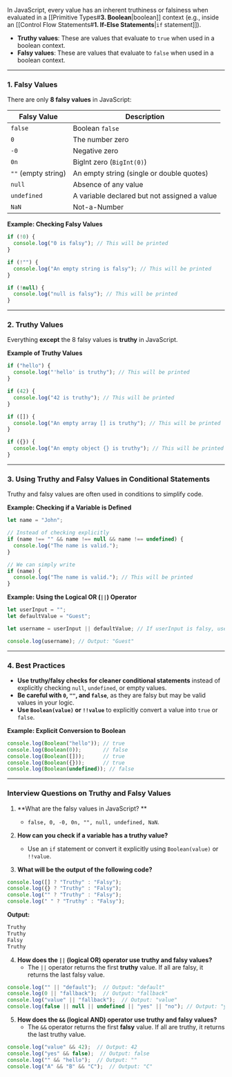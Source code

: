 In JavaScript, every value has an inherent truthiness or falsiness when evaluated in a [[Primitive Types#**3. Boolean**|boolean]] context (e.g., inside an [[Control Flow Statements#**1. If-Else Statements**|`if` statement]]).

- **Truthy values**: These are values that evaluate to `true` when used in a boolean context.
- **Falsy values**: These are values that evaluate to `false` when used in a boolean context.

---

### **1. Falsy Values**

There are only **8 falsy values** in JavaScript:

|Falsy Value|Description|
|---|---|
|`false`|Boolean `false`|
|`0`|The number zero|
|`-0`|Negative zero|
|`0n`|BigInt zero (`BigInt(0)`)|
|`""` (empty string)|An empty string (single or double quotes)|
|`null`|Absence of any value|
|`undefined`|A variable declared but not assigned a value|
|`NaN`|Not-a-Number|

**Example: Checking Falsy Values**

```js
if (!0) {
  console.log("0 is falsy"); // This will be printed
}

if (!"") {
  console.log("An empty string is falsy"); // This will be printed
}

if (!null) {
  console.log("null is falsy"); // This will be printed
}
```

---
### **2. Truthy Values**

Everything **except** the 8 falsy values is **truthy** in JavaScript.

**Example of Truthy Values**

```js
if ("hello") {
  console.log("'hello' is truthy"); // This will be printed
}

if (42) {
  console.log("42 is truthy"); // This will be printed
}

if ([]) {
  console.log("An empty array [] is truthy"); // This will be printed
}

if ({}) {
  console.log("An empty object {} is truthy"); // This will be printed
}
```

---

### **3. Using Truthy and Falsy Values in Conditional Statements**

Truthy and falsy values are often used in conditions to simplify code.

**Example: Checking if a Variable is Defined**

```js
let name = "John";

// Instead of checking explicitly
if (name !== "" && name !== null && name !== undefined) {
  console.log("The name is valid.");
}

// We can simply write
if (name) {
  console.log("The name is valid."); // This will be printed
}
```

**Example: Using the Logical OR (`||`) Operator**

```js
let userInput = ""; 
let defaultValue = "Guest";

let username = userInput || defaultValue; // If userInput is falsy, use defaultValue

console.log(username); // Output: "Guest"
```

---

### **4. Best Practices**

- **Use truthy/falsy checks for cleaner conditional statements** instead of explicitly checking `null`, `undefined`, or empty values.  
- **Be careful with `0`, `""`, and `false`**, as they are falsy but may be valid values in your logic.  
- **Use `Boolean(value)` or `!!value`** to explicitly convert a value into `true` or `false`.

**Example: Explicit Conversion to Boolean**

```js
console.log(Boolean("hello")); // true
console.log(Boolean(0));       // false
console.log(Boolean([]));      // true
console.log(Boolean({}));      // true
console.log(Boolean(undefined)); // false
```

---
### **Interview Questions on Truthy and Falsy Values**

1.  **What are the falsy values in JavaScript? **
	* `false, 0, -0, 0n, "", null, undefined, NaN`.
	
2. **How can you check if a variable has a truthy value?**
	* Use an `if` statement or convert it explicitly using `Boolean(value)` or `!!value`.
	
3. **What will be the output of the following code?**

```js
console.log([] ? "Truthy" : "Falsy");  
console.log({} ? "Truthy" : "Falsy");  
console.log("" ? "Truthy" : "Falsy");  
console.log(" " ? "Truthy" : "Falsy");  
```

**Output:**

```js
Truthy
Truthy
Falsy
Truthy
```

4. **How does the `||` (logical OR) operator use truthy and falsy values?**
	* The `||` operator returns the first **truthy** value. If all are falsy, it returns the last falsy value.
	
```js
console.log("" || "default");  // Output: "default"
console.log(0 || "fallback");  // Output: "fallback"
console.log("value" || "fallback");  // Output: "value"
console.log(false || null || undefined || "yes" || "no"); // Output: "yes"
```

5. **How does the `&&` (logical AND) operator use truthy and falsy values?**
	* The `&&` operator returns the first **falsy** value. If all are truthy, it returns the last truthy value.
	
```js
console.log("value" && 42);  // Output: 42
console.log("yes" && false);  // Output: false
console.log("" && "hello");  // Output: ""
console.log("A" && "B" && "C");  // Output: "C"
```

